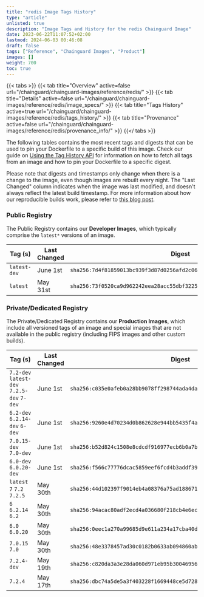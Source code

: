 ```yaml
---
title: "redis Image Tags History"
type: "article"
unlisted: true
description: "Image Tags and History for the redis Chainguard Image"
date: 2023-06-22T11:07:52+02:00
lastmod: 2024-06-03 00:46:08
draft: false
tags: ["Reference", "Chainguard Images", "Product"]
images: []
weight: 700
toc: true
---
```


{{< tabs >}}
{{< tab title="Overview" active=false url="/chainguard/chainguard-images/reference/redis/" >}}
{{< tab title="Details" active=false url="/chainguard/chainguard-images/reference/redis/image_specs/" >}}
{{< tab title="Tags History" active=true url="/chainguard/chainguard-images/reference/redis/tags_history/" >}}
{{< tab title="Provenance" active=false url="/chainguard/chainguard-images/reference/redis/provenance_info/" >}}
{{</ tabs >}}

The following tables contains the most recent tags and digests that can be used to pin your Dockerfile to a specific build of this image. Check our guide on [Using the Tag History API](/chainguard/chainguard-images/using-the-tag-history-api/) for information on how to fetch all tags from an image and how to pin your Dockerfile to a specific digest.

Please note that digests and timestamps only change when there is a change to the image, even though images are rebuilt every night. The "Last Changed" column indicates when the image was last modified, and doesn't always reflect the latest build timestamp. For more information about how our reproducible builds work, please refer to [this blog post](https://www.chainguard.dev/unchained/reproducing-chainguards-reproducible-image-builds).

### Public Registry
The Public Registry contains our **Developer Images**, which typically comprise the `latest*` versions of an image.

| Tag (s)       | Last Changed | Digest                                                                    |
|---------------|--------------|---------------------------------------------------------------------------|
|  `latest-dev` | June 1st     | `sha256:7d4f81859013bc939f3d87d0256afd2c068ccfac4ed29ea702c1d07570ff06f4` |
|  `latest`     | May 31st     | `sha256:73f0520ca9d962242eea28acc55dbf322510ea0dafa196bd30a7167b0b097ba0` |


### Private/Dedicated Registry
The Private/Dedicated Registry contains our **Production Images**, which include all versioned tags of an image and special images that are not available in the public registry (including FIPS images and other custom builds).

| Tag (s)                                     | Last Changed | Digest                                                                    |
|---------------------------------------------|--------------|---------------------------------------------------------------------------|
|  `7.2-dev` `latest-dev` `7.2.5-dev` `7-dev` | June 1st     | `sha256:c035e0afeb0a28bb9078ff298744ada4da1425807bf891365bbffb5b8713e13a` |
|  `6.2-dev` `6.2.14-dev` `6-dev`             | June 1st     | `sha256:9260e4d70234d0b862628e944bb5435f4ad8f8b32659166eb4d3005a2b8adad6` |
|  `7.0.15-dev` `7.0-dev`                     | June 1st     | `sha256:b52d824c1508e8cdcdf916977ecb6b0a7ba4fa8e676914e7f3fd3e1013942ff3` |
|  `6.0-dev` `6.0.20-dev`                     | June 1st     | `sha256:f566c77776dcac5859eef6fcd4b3addf39c7e8435dbac656b241f86c31f0fc9c` |
|  `latest` `7` `7.2` `7.2.5`                 | May 30th     | `sha256:44d102397f9014eb4a08376a75ad1886717c82b1315b6c6c369e08f656dda81e` |
|  `6` `6.2.14` `6.2`                         | May 30th     | `sha256:94acac80adf2ecd4a036680f218cb4e6ecc379ce0a1be0cbb34488db56b697cc` |
|  `6.0` `6.0.20`                             | May 30th     | `sha256:0eec1a270a99685d9e611a234a17cba40dbc8ff3b097b2371ab813d5b92ed28d` |
|  `7.0.15` `7.0`                             | May 30th     | `sha256:48e3378457ad30c0182b0633ab094860abb3d89ab59f700493351eead5474956` |
|  `7.2.4-dev`                                | May 19th     | `sha256:c820da3a3e28da060d971eb95b30046956dc18468c7a24e409e06db857f7ce78` |
|  `7.2.4`                                    | May 17th     | `sha256:dbc74a5de5a3f403228f1669448ce5d728817512d0420fa3ab60c2406e597154` |

